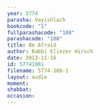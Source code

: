 ```yaml
---
year: 5774
parasha: Vayishlach
bookcode: "1"
fullparashacode: "108"
parashacode: "108"
title: Be Afraid
author: Rabbi Eliezer Hirsch
date: 2013-11-16
id: 57741081
filename: 5774-108-1
layout: audio
moment: 
shabbat: 
occasion: 
---
```

